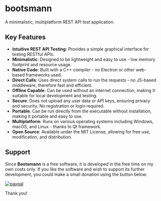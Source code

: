 # bootsmann
A minimalistic, multiplatform REST API test application.

## Key Features
- **Intuitive REST API Testing**: Provides a simple graphical interface for testing RESTful APIs.
- **Minimalistic**: Designed to be lightweight and easy to use - low memory footprint and resource usage.
- **Native Code**: Built with a C++ compiler - no Electron or other web-based frameworks used.
- **Direct Calls**: Uses direct system calls to run the requests - no JS-based middleware, therefore fast and efficient.
- **Offline Capable**: Can be used without an internet connection, making it suitable for local development and testing.
- **Secure**: Does not upload any user data or API keys, ensuring privacy and security. No registration or login required.
- **Portable**: Can be run directly from the executable without installation, making it portable and easy to use.
- **Multiplatform**: Runs on various operating systems including Windows, macOS, and Linux - thanks to Qt framework.
- **Open Source**: Available under the MIT License, allowing for free use, modification, and distribution.

## Support

Since **Bootsmann** is a free software, it is developed in the free time on my own costs only. 
If you like the software and wish to support its further development, you could make a small donation using the button below:

[![paypal](https://www.paypalobjects.com/en_US/i/btn/btn_donateCC_LG.gif)](https://www.paypal.com/cgi-bin/webscr?cmd=_s-xclick&hosted_button_id=Z35EHHJ3729GG&source=url)

Thank you!
